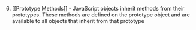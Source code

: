 6. [[Prototype Methods]] - JavaScript objects inherit methods from their prototypes. These methods are defined on the prototype object and are available to all objects that inherit from that prototype